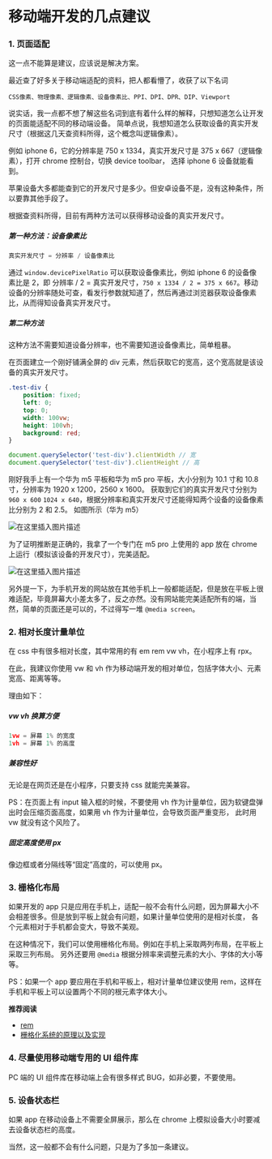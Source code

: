 # 移动端开发的几点建议

### 1. 页面适配
这一点不能算是建议，应该说是解决方案。

最近查了好多关于移动端适配的资料，把人都看懵了，收获了以下名词
```
CSS像素、物理像素、逻辑像素、设备像素比、PPI、DPI、DPR、DIP、Viewport
```
说实话，我一点都不想了解这些名词到底有着什么样的解释，只想知道怎么让开发的页面能适配不同的移动端设备。
简单点说，我想知道怎么获取设备的真实开发尺寸（根据这几天查资料所得，这个概念叫逻辑像素）。

例如 iphone 6，它的分辨率是 750 x 1334，真实开发尺寸是 375 x 667（逻辑像素），打开 chrome 控制台，切换 device toolbar， 选择 iphone 6 设备就能看到。

苹果设备大多都能查到它的开发尺寸是多少。但安卓设备不是，没有这种条件，所以要靠其他手段了。

根据查资料所得，目前有两种方法可以获得移动设备的真实开发尺寸。
##### 第一种方法：设备像素比
```js
真实开发尺寸 = 分辨率 / 设备像素比
```
通过 `window.devicePixelRatio` 可以获取设备像素比，例如 iphone 6 的设备像素比是 2，即 分辨率 / 2 = 真实开发尺寸，`750 x 1334 / 2 = 375 x 667`。移动设备的分辨率随处可查，看发行参数就知道了，然后再通过浏览器获取设备像素比，从而得知设备真实开发尺寸。
##### 第二种方法
这种方法不需要知道设备分辨率，也不需要知道设备像素比，简单粗暴。

在页面建立一个刚好铺满全屏的 div 元素，然后获取它的宽高，这个宽高就是该设备的真实开发尺寸。
```css
.test-div {
	position: fixed;
	left: 0;
	top: 0;
	width: 100vw;
	height: 100vh;
	background: red;
}
```
```js
document.querySelector('test-div').clientWidth // 宽
document.querySelector('test-div').clientHeight // 高
```
刚好我手上有一个华为  m5 平板和华为 m5 pro 平板，大小分别为 10.1 寸和 10.8 寸，分辨率为 1920 x 1200，2560 x 1600。
获取到它们的真实开发尺寸分别为 `960 x 600` `1024 x 640`，根据分辨率和真实开发尺寸还能得知两个设备的设备像素比分别为 2 和 2.5。
如图所示（华为 m5）

![在这里插入图片描述](https://img-blog.csdnimg.cn/20191213104213298.png?x-oss-process=image/watermark,type_ZmFuZ3poZW5naGVpdGk,shadow_10,text_aHR0cHM6Ly9ibG9nLmNzZG4ubmV0L3E0MTEwMjAzODI=,size_16,color_FFFFFF,t_70)

为了证明推断是正确的，我拿了一个专门在 m5 pro 上使用的 app 放在 chrome 上运行（模拟该设备的开发尺寸），完美适配。

![在这里插入图片描述](https://img-blog.csdnimg.cn/20191213105110800.png?x-oss-process=image/watermark,type_ZmFuZ3poZW5naGVpdGk,shadow_10,text_aHR0cHM6Ly9ibG9nLmNzZG4ubmV0L3E0MTEwMjAzODI=,size_16,color_FFFFFF,t_70)

另外提一下，为手机开发的网站放在其他手机上一般都能适配，但是放在平板上很难适配，毕竟屏幕大小差太多了，反之亦然。没有网站能完美适配所有的端，当然，简单的页面还是可以的，不过得写一堆 `@media screen`。

### 2. 相对长度计量单位
在 css 中有很多相对长度，其中常用的有 em rem vw vh，在小程序上有 rpx。

在此，我建议你使用 vw 和 vh 作为移动端开发的相对单位，包括字体大小、元素宽高、距离等等。

理由如下：
##### vw vh 换算方便 
```js
1vw = 屏幕 1% 的宽度
1vh = 屏幕 1% 的高度
```
##### 兼容性好
无论是在网页还是在小程序，只要支持 css 就能完美兼容。

PS：在页面上有 input 输入框的时候，不要使用 vh 作为计量单位，因为软键盘弹出时会压缩页面高度，如果用 vh 作为计量单位，会导致页面严重变形，
此时用 vw 就没有这个风险了。
##### 固定高度使用 px
像边框或者分隔线等“固定”高度的，可以使用 px。

### 3. 栅格化布局
如果开发的 app 只是应用在手机上，适配一般不会有什么问题，因为屏幕大小不会相差很多。但是放到平板上就会有问题，如果计量单位使用的是相对长度，
各个元素相对于手机都会变大，导致不美观。

在这种情况下，我们可以使用栅格化布局。例如在手机上采取两列布局，在平板上采取三列布局。
另外还要用 `@media` 根据分辨率来调整元素的大小、字体的大小等等。

PS：如果一个 app 要应用在手机和平板上，相对计量单位建议使用 rem，这样在手机和平板上可以设置两个不同的根元素字体大小。

**推荐阅读**
* [rem](https://developer.mozilla.org/zh-CN/docs/Web/CSS/length)
* [栅格化系统的原理以及实现](https://zhuanlan.zhihu.com/p/61401978)
### 4. 尽量使用移动端专用的 UI 组件库
PC 端的 UI 组件库在移动端上会有很多样式 BUG，如非必要，不要使用。
### 5. 设备状态栏
如果 app 在移动设备上不需要全屏展示，那么在 chrome 上模拟设备大小时要减去设备状态栏的高度。

当然，这一般都不会有什么问题，只是为了多加一条建议。
